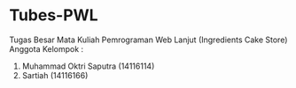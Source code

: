 # Tubes-PWL
Tugas Besar Mata Kuliah Pemrograman Web Lanjut (Ingredients Cake Store)
Anggota Kelompok :
1. Muhammad Oktri Saputra (14116114)
2. Sartiah (14116166)
